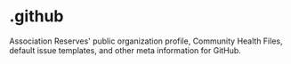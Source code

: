 # .github
Association Reserves' public organization profile, Community Health Files, default issue templates, and other meta information for GitHub. 
